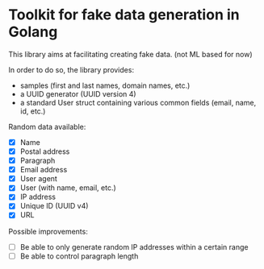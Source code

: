 # Toolkit for fake data generation in Golang

This library aims at facilitating creating fake data. (not ML based for now)

In order to do so, the library provides: 
- samples (first and last names, domain names, etc.)
- a UUID generator (UUID version 4)
- a standard User struct containing various common fields (email, name, id, etc.)

Random data available:
- [x] Name
- [x] Postal address
- [x] Paragraph
- [x] Email address
- [x] User agent
- [x] User (with name, email, etc.)
- [x] IP address
- [x] Unique ID (UUID v4)
- [x] URL

Possible improvements:
- [ ] Be able to only generate random IP addresses within a certain range
- [ ] Be able to control paragraph length